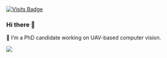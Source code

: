 
<!--
[![Linkedin Badge](https://img.shields.io/badge/-ningzhang-blue?style=plastic&logo=Linkedin&logoColor=white&link=https://www.linkedin.com/in/ningzhang18/)](https://www.linkedin.com/in/ningzhang18/)

-->
[![Visits Badge](https://badges.pufler.dev/visits/noahzn/noahzn)](https:noahzn)
### Hi there 👋
🔭 I’m a PhD candidate working on UAV-based computer vision.
<!--
**noahzn/noahzn** is a ✨ _special_ ✨ repository because its `README.md` (this file) appears on your GitHub profile.

Here are some ideas to get you started:

- 🌱 I’m currently learning ...
- 👯 I’m looking to collaborate on ...
- 🤔 I’m looking for help with ...
- 💬 Ask me about ...
- 📫 How to reach me: ...
- 😄 Pronouns: ...
- ⚡ Fun fact: ...
-->
![](https://github-readme-stats.vercel.app/api?username=noahzn)
